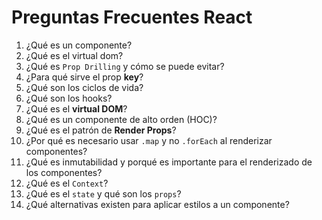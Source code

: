# Preguntas Frecuentes React

1. ¿Qué es un componente?
1. ¿Qué es el virtual dom?
1. ¿Qué es `Prop Drilling` y cómo se puede evitar?
1. ¿Para qué sirve el prop **key**?
1. ¿Qué son los ciclos de vida?
1. ¿Qué son los hooks?
1. ¿Qué es el **virtual DOM**?
1. ¿Qué es un componente de alto orden (HOC)?
1. ¿Qué es el patrón de **Render Props**?
1. ¿Por qué es necesario usar `.map` y no `.forEach` al renderizar componentes?
1. ¿Qué es inmutabilidad y porqué es importante para el renderizado de los componentes?
1. ¿Qué es el `Context`?
1. ¿Qué es el `state` y qué son los `props`?
1. ¿Qué alternativas existen para aplicar estilos a un componente?

